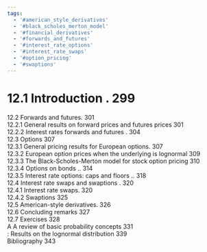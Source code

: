 ```yaml
---
tags:
  - '#american_style_derivatives'
  - '#black_scholes_merton_model'
  - '#financial_derivatives'
  - '#forwards_and_futures'
  - '#interest_rate_options'
  - '#interest_rate_swaps'
  - '#option_pricing'
  - '#swaptions'
---
```

# 12.1 Introduction . 299  

12.2 Forwards and futures. 301   
12.2.1 General results on forward prices and futures prices 301   
12.2.2 Interest rates forwards and futures . 304   
12.3 Options 307   
12.3.1 General pricing results for European options. 307   
12.3.2 European option prices when the underlying is lognormal 309   
12.3.3 The Black-Scholes-Merton model for stock option pricing 310   
12.3.4 Options on bonds .. 314   
12.3.5 Interest rate options: caps and floors .. 318   
12.4 Interest rate swaps and swaptions . 320   
12.4.1 Interest rate swaps. 320   
12.4.2 Swaptions 325   
12.5 American-style derivatives. 326   
12.6 Concluding remarks 327   
12.7 Exercises 328   
A A review of basic probability concepts 331   
: Results on the lognormal distribution 339   
Bibliography 343  
